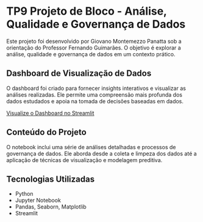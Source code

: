 # TP9 Projeto de Bloco - Análise, Qualidade e Governança de Dados

Este projeto foi desenvolvido por Giovano Montemezzo Panatta sob a orientação do Professor Fernando Guimarães. O objetivo é explorar a análise, qualidade e governança de dados em um contexto prático.

## Dashboard de Visualização de Dados

O dashboard foi criado para fornecer insights interativos e visualizar as análises realizadas. Ele permite uma compreensão mais profunda dos dados estudados e apoia na tomada de decisões baseadas em dados.

[Visualize o Dashboard no Streamlit](https://infnet-8msmaec5bfrbauz44lestj.streamlit.app/)

## Conteúdo do Projeto

O notebook inclui uma série de análises detalhadas e processos de governança de dados. Ele aborda desde a coleta e limpeza dos dados até a aplicação de técnicas de visualização e modelagem preditiva.

## Tecnologias Utilizadas

- Python
- Jupyter Notebook
- Pandas, Seaborn, Matplotlib
- Streamlit
